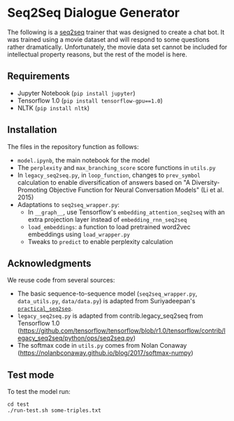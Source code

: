 # Seq2Seq Dialogue Generator

The following is a [seq2seq](https://papers.nips.cc/paper/5346-sequence-to-sequence-learning-with-neural-networks.pdf) trainer that was designed to create a chat bot. It was trained using a movie dataset and will respond to some questions rather dramatically. Unfortunately, the movie data set cannot be included for intellectual property reasons, but the rest of the model is here.

## Requirements

* Jupyter Notebook (`pip install jupyter`)
* Tensorflow 1.0 (`pip install tensorflow-gpu==1.0`)
* NLTK (`pip install nltk`)

## Installation
The files in the repository function as follows:
* `model.ipynb`, the main notebook for the model
* The `perplexity` and `max_branching_score` score functions in `utils.py`
* In `legacy_seq2seq.py`, in `loop_function`, changes to `prev_symbol`
calculation to enable diversification of answers based on "A
Diversity-Promoting Objective Function for Neural Conversation Models" (Li et
al. 2015)
* Adaptations to `seq2seq_wrapper.py`:
  * In `__graph__`, use Tensorflow's `embedding_attention_seq2seq` with an extra projection
    layer instead of `embedding_rnn_seq2seq`
  * `load_embeddings`: a function to load pretrained word2vec embeddings using
   `load_wrapper.py`
  * Tweaks to `predict` to enable perplexity calculation


## Acknowledgments

We reuse code from several sources:
* The basic sequence-to-sequence model (`seq2seq_wrapper.py`, `data_utils.py`,
  `data/data.py`) is adapted from Suriyadeepan's
  [`practical_seq2seq`](https://github.com/suriyadeepan/practical_seq2seq).
* `legacy_seq2seq.py` is adapted from contrib.legacy_seq2seq from Tensorflow 1.0
  (<https://github.com/tensorflow/tensorflow/blob/r1.0/tensorflow/contrib/legacy_seq2seq/python/ops/seq2seq.py>)
* The softmax code in `utils.py` comes from Nolan Conaway
  (<https://nolanbconaway.github.io/blog/2017/softmax-numpy>)

## Test mode

To test the model run:

```
cd test
./run-test.sh some-triples.txt
```
